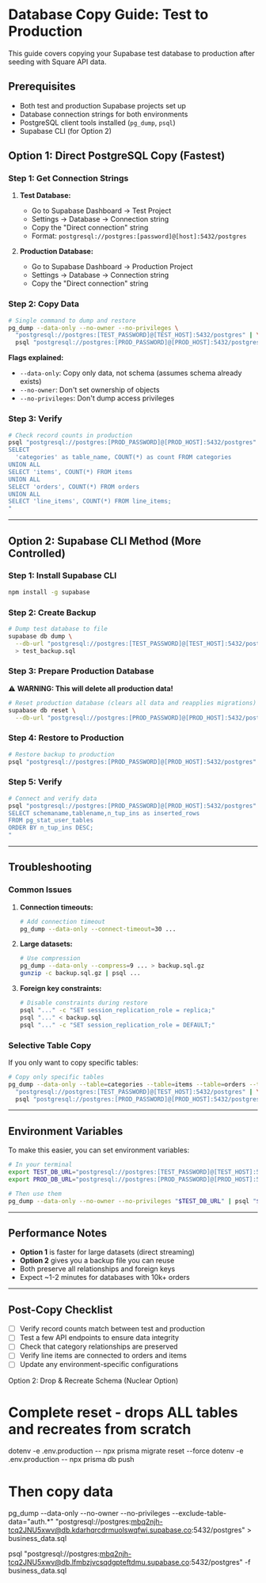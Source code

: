 # Database Copy Guide: Test to Production

This guide covers copying your Supabase test database to production after seeding with Square API data.

## Prerequisites

- Both test and production Supabase projects set up
- Database connection strings for both environments
- PostgreSQL client tools installed (`pg_dump`, `psql`)
- Supabase CLI (for Option 2)

## Option 1: Direct PostgreSQL Copy (Fastest)

### Step 1: Get Connection Strings

1. **Test Database:**

   - Go to Supabase Dashboard → Test Project
   - Settings → Database → Connection string
   - Copy the "Direct connection" string
   - Format: `postgresql://postgres:[password]@[host]:5432/postgres`

2. **Production Database:**
   - Go to Supabase Dashboard → Production Project
   - Settings → Database → Connection string
   - Copy the "Direct connection" string

### Step 2: Copy Data

```bash
# Single command to dump and restore
pg_dump --data-only --no-owner --no-privileges \
  "postgresql://postgres:[TEST_PASSWORD]@[TEST_HOST]:5432/postgres" | \
  psql "postgresql://postgres:[PROD_PASSWORD]@[PROD_HOST]:5432/postgres"
```

**Flags explained:**

- `--data-only`: Copy only data, not schema (assumes schema already exists)
- `--no-owner`: Don't set ownership of objects
- `--no-privileges`: Don't dump access privileges

### Step 3: Verify

```bash
# Check record counts in production
psql "postgresql://postgres:[PROD_PASSWORD]@[PROD_HOST]:5432/postgres" -c "
SELECT
  'categories' as table_name, COUNT(*) as count FROM categories
UNION ALL
SELECT 'items', COUNT(*) FROM items
UNION ALL
SELECT 'orders', COUNT(*) FROM orders
UNION ALL
SELECT 'line_items', COUNT(*) FROM line_items;
"
```

---

## Option 2: Supabase CLI Method (More Controlled)

### Step 1: Install Supabase CLI

```bash
npm install -g supabase
```

### Step 2: Create Backup

```bash
# Dump test database to file
supabase db dump \
  --db-url "postgresql://postgres:[TEST_PASSWORD]@[TEST_HOST]:5432/postgres" \
  > test_backup.sql
```

### Step 3: Prepare Production Database

⚠️ **WARNING: This will delete all production data!**

```bash
# Reset production database (clears all data and reapplies migrations)
supabase db reset \
  --db-url "postgresql://postgres:[PROD_PASSWORD]@[PROD_HOST]:5432/postgres"
```

### Step 4: Restore to Production

```bash
# Restore backup to production
psql "postgresql://postgres:[PROD_PASSWORD]@[PROD_HOST]:5432/postgres" < test_backup.sql
```

### Step 5: Verify

```bash
# Connect and verify data
psql "postgresql://postgres:[PROD_PASSWORD]@[PROD_HOST]:5432/postgres" -c "
SELECT schemaname,tablename,n_tup_ins as inserted_rows
FROM pg_stat_user_tables
ORDER BY n_tup_ins DESC;
"
```

---

## Troubleshooting

### Common Issues

1. **Connection timeouts:**

   ```bash
   # Add connection timeout
   pg_dump --data-only --connect-timeout=30 ...
   ```

2. **Large datasets:**

   ```bash
   # Use compression
   pg_dump --data-only --compress=9 ... > backup.sql.gz
   gunzip -c backup.sql.gz | psql ...
   ```

3. **Foreign key constraints:**
   ```bash
   # Disable constraints during restore
   psql "..." -c "SET session_replication_role = replica;"
   psql "..." < backup.sql
   psql "..." -c "SET session_replication_role = DEFAULT;"
   ```

### Selective Table Copy

If you only want to copy specific tables:

```bash
# Copy only specific tables
pg_dump --data-only --table=categories --table=items --table=orders --table=line_items \
  "postgresql://postgres:[TEST_PASSWORD]@[TEST_HOST]:5432/postgres" | \
  psql "postgresql://postgres:[PROD_PASSWORD]@[PROD_HOST]:5432/postgres"
```

---

## Environment Variables

To make this easier, you can set environment variables:

```bash
# In your terminal
export TEST_DB_URL="postgresql://postgres:[TEST_PASSWORD]@[TEST_HOST]:5432/postgres"
export PROD_DB_URL="postgresql://postgres:[PROD_PASSWORD]@[PROD_HOST]:5432/postgres"

# Then use them
pg_dump --data-only --no-owner --no-privileges "$TEST_DB_URL" | psql "$PROD_DB_URL"
```

---

## Performance Notes

- **Option 1** is faster for large datasets (direct streaming)
- **Option 2** gives you a backup file you can reuse
- Both preserve all relationships and foreign keys
- Expect ~1-2 minutes for databases with 10k+ orders

---

## Post-Copy Checklist

- [ ] Verify record counts match between test and production
- [ ] Test a few API endpoints to ensure data integrity
- [ ] Check that category relationships are preserved
- [ ] Verify line items are connected to orders and items
- [ ] Update any environment-specific configurations

Option 2: Drop & Recreate Schema (Nuclear Option)

# Complete reset - drops ALL tables and recreates from scratch

dotenv -e .env.production -- npx prisma migrate reset --force
dotenv -e .env.production -- npx prisma db push

# Then copy data

pg_dump --data-only --no-owner --no-privileges --exclude-table-data="auth.\*" "postgresql://postgres:mbq2njh-tcq2JNU5xwv@db.kdarhqrcdrmuolswqfwi.supabase.co:5432/postgres" > business_data.sql

psql "postgresql://postgres:mbq2njh-tcq2JNU5xwv@db.lfmbzjvcsqdgpteftdmu.supabase.co:5432/postgres" -f business_data.sql
